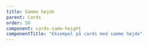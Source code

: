 ```yaml
---
title: Samme højde
parent: Cards
order: 50
component: cards-same-height
componentTitle: "Eksempel på cards med samme højde"
---
```

